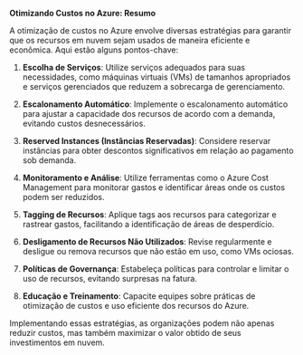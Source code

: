 **Otimizando Custos no Azure: Resumo**


A otimização de custos no Azure envolve diversas estratégias para garantir que os recursos em nuvem sejam usados de maneira eficiente e econômica. Aqui estão alguns pontos-chave:

1. **Escolha de Serviços**: Utilize serviços adequados para suas necessidades, como máquinas virtuais (VMs) de tamanhos apropriados e serviços gerenciados que reduzem a sobrecarga de gerenciamento.

2. **Escalonamento Automático**: Implemente o escalonamento automático para ajustar a capacidade dos recursos de acordo com a demanda, evitando custos desnecessários.

3. **Reserved Instances (Instâncias Reservadas)**: Considere reservar instâncias para obter descontos significativos em relação ao pagamento sob demanda.

4. **Monitoramento e Análise**: Utilize ferramentas como o Azure Cost Management para monitorar gastos e identificar áreas onde os custos podem ser reduzidos.

5. **Tagging de Recursos**: Aplique tags aos recursos para categorizar e rastrear gastos, facilitando a identificação de áreas de desperdício.

6. **Desligamento de Recursos Não Utilizados**: Revise regularmente e desligue ou remova recursos que não estão em uso, como VMs ociosas.

7. **Políticas de Governança**: Estabeleça políticas para controlar e limitar o uso de recursos, evitando surpresas na fatura.

8. **Educação e Treinamento**: Capacite equipes sobre práticas de otimização de custos e uso eficiente dos recursos do Azure.

Implementando essas estratégias, as organizações podem não apenas reduzir custos, mas também maximizar o valor obtido de seus investimentos em nuvem.
